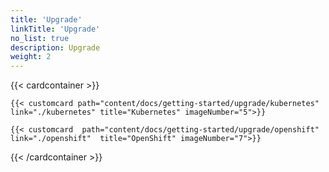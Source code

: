 ```yaml
---
title: 'Upgrade'
linkTitle: 'Upgrade'
no_list: true
description: Upgrade
weight: 2
---
```


{{< cardcontainer >}}

    {{< customcard path="content/docs/getting-started/upgrade/kubernetes" link="./kubernetes" title="Kubernetes" imageNumber="5">}}

    {{< customcard  path="content/docs/getting-started/upgrade/openshift" link="./openshift"  title="OpenShift" imageNumber="7">}}

{{< /cardcontainer >}}
